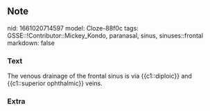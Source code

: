 ## Note
nid: 1661020714597
model: Cloze-88f0c
tags: GSSE::!Contributor::Mickey_Kondo, paranasal, sinus, sinuses::frontal
markdown: false

### Text
The venous drainage of the frontal sinus is via {{c1::diploic}} and {{c1::superior ophthalmic}} veins.

### Extra

